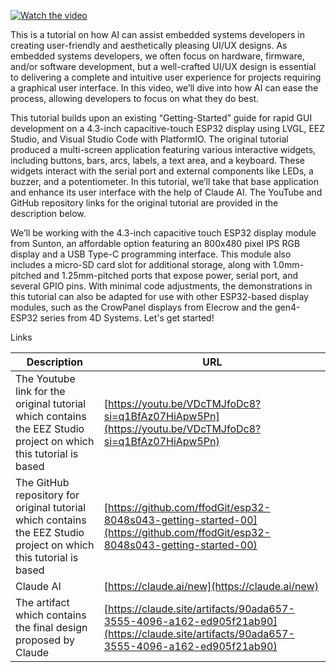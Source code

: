 [![Watch the video](https://img.youtube.com/vi/loQc5MXJRG8/hqdefault.jpg)](https://www.youtube.com/watch?v=loQc5MXJRG8)

This is a tutorial on how AI can assist embedded systems developers in creating user-friendly and aesthetically pleasing UI/UX designs. As embedded systems developers, we often focus on hardware, firmware, and/or software development, but a well-crafted UI/UX design is essential to delivering a complete and intuitive user experience for projects requiring a graphical user interface. In this video, we’ll dive into how AI can ease the process, allowing developers to focus on what they do best.

This tutorial builds upon an existing “Getting-Started” guide for rapid GUI development on a 4.3-inch capacitive-touch ESP32 display using LVGL, EEZ Studio, and Visual Studio Code with PlatformIO. The original tutorial produced a multi-screen application featuring various interactive widgets, including buttons, bars, arcs, labels, a text area, and a keyboard. These widgets interact with the serial port and external components like LEDs, a buzzer, and a potentiometer. In this tutorial, we’ll take that base application and enhance its user interface with the help of Claude AI. The YouTube and GitHub repository links for the original tutorial are provided in the description below.

We’ll be working with the 4.3-inch capacitive touch ESP32 display module from Sunton, an affordable option featuring an 800x480 pixel IPS RGB display and a USB Type-C programming interface. This module also includes a micro-SD card slot for additional storage, along with 1.0mm-pitched and 1.25mm-pitched ports that expose power, serial port, and several GPIO pins. With minimal code adjustments, the demonstrations in this tutorial can also be adapted for use with other ESP32-based display modules, such as the CrowPanel displays from Elecrow and the gen4-ESP32 series from 4D Systems.
Let's get started!

Links

| Description                                                                                                 | URL                                                                                                  |
| ----------------------------------------------------------------------------------------------------------- | ---------------------------------------------------------------------------------------------------- |
| The Youtube link for the original tutorial which contains the EEZ Studio project on which this tutorial is based | [https://youtu.be/VDcTMJfoDc8?si=q1BfAz07HiApw5Pn](https://youtu.be/VDcTMJfoDc8?si=q1BfAz07HiApw5Pn)  |
| The GitHub repository for original tutorial which contains the EEZ Studio project on which this tutorial is based | [https://github.com/ffodGit/esp32-8048s043-getting-started-00](https://github.com/ffodGit/esp32-8048s043-getting-started-00) |
| Claude AI                                                                                                   | [https://claude.ai/new](https://claude.ai/new)                                                        |
| The artifact which contains the final design proposed by Claude                                              | [https://claude.site/artifacts/90ada657-3555-4096-a162-ed905f21ab90](https://claude.site/artifacts/90ada657-3555-4096-a162-ed905f21ab90) |
